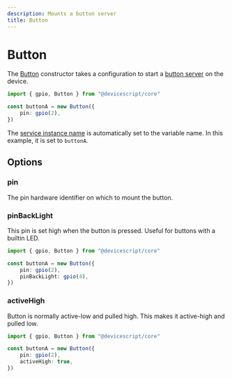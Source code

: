 ```yaml
---
description: Mounts a button server
title: Button
---
```


# Button

The [Button](/api/clients/button) constructor takes a configuration to start a [button server](https://microsoft.github.io/jacdac-docs/services/button) on the device.

```ts
import { gpio, Button } from "@devicescript/core"

const buttonA = new Button({
    pin: gpio(2),
})
```

The [service instance name](https://microsoft.github.io/jacdac-docs/services/_base/) is automatically set to the variable name. In this example, it is set to `buttonA`.

## Options

### pin

The pin hardware identifier on which to mount the button.

### pinBackLight

This pin is set high when the button is pressed. Useful for buttons with a builtin LED.

```ts no-run no-output
import { gpio, Button } from "@devicescript/core"

const buttonA = new Button({
    pin: gpio(2),
    pinBackLight: gpio(4),
})
```

### activeHigh

Button is normally active-low and pulled high.
This makes it active-high and pulled low.

```ts no-run no-output
import { gpio, Button } from "@devicescript/core"

const buttonA = new Button({
    pin: gpio(2),
    activeHigh: true,
})
```

